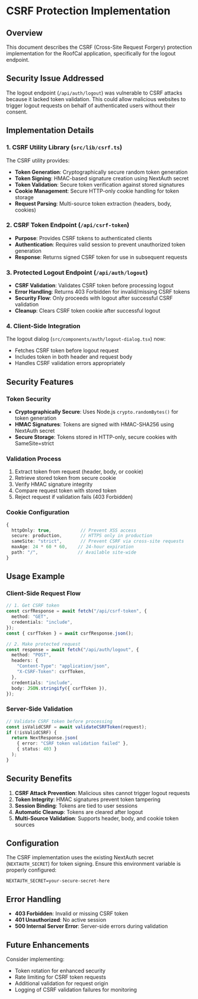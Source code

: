 # CSRF Protection Implementation

## Overview

This document describes the CSRF (Cross-Site Request Forgery) protection implementation for the RoofCal application, specifically for the logout endpoint.

## Security Issue Addressed

The logout endpoint (`/api/auth/logout`) was vulnerable to CSRF attacks because it lacked token validation. This could allow malicious websites to trigger logout requests on behalf of authenticated users without their consent.

## Implementation Details

### 1. CSRF Utility Library (`src/lib/csrf.ts`)

The CSRF utility provides:

- **Token Generation**: Cryptographically secure random token generation
- **Token Signing**: HMAC-based signature creation using NextAuth secret
- **Token Validation**: Secure token verification against stored signatures
- **Cookie Management**: Secure HTTP-only cookie handling for token storage
- **Request Parsing**: Multi-source token extraction (headers, body, cookies)

### 2. CSRF Token Endpoint (`/api/csrf-token`)

- **Purpose**: Provides CSRF tokens to authenticated clients
- **Authentication**: Requires valid session to prevent unauthorized token generation
- **Response**: Returns signed CSRF token for use in subsequent requests

### 3. Protected Logout Endpoint (`/api/auth/logout`)

- **CSRF Validation**: Validates CSRF token before processing logout
- **Error Handling**: Returns 403 Forbidden for invalid/missing CSRF tokens
- **Security Flow**: Only proceeds with logout after successful CSRF validation
- **Cleanup**: Clears CSRF token cookie after successful logout

### 4. Client-Side Integration

The logout dialog (`src/components/auth/logout-dialog.tsx`) now:

- Fetches CSRF token before logout request
- Includes token in both header and request body
- Handles CSRF validation errors appropriately

## Security Features

### Token Security

- **Cryptographically Secure**: Uses Node.js `crypto.randomBytes()` for token generation
- **HMAC Signatures**: Tokens are signed with HMAC-SHA256 using NextAuth secret
- **Secure Storage**: Tokens stored in HTTP-only, secure cookies with SameSite=strict

### Validation Process

1. Extract token from request (header, body, or cookie)
2. Retrieve stored token from secure cookie
3. Verify HMAC signature integrity
4. Compare request token with stored token
5. Reject request if validation fails (403 Forbidden)

### Cookie Configuration

```typescript
{
  httpOnly: true,           // Prevent XSS access
  secure: production,       // HTTPS only in production
  sameSite: "strict",       // Prevent CSRF via cross-site requests
  maxAge: 24 * 60 * 60,    // 24-hour expiration
  path: "/",               // Available site-wide
}
```

## Usage Example

### Client-Side Request Flow

```typescript
// 1. Get CSRF token
const csrfResponse = await fetch("/api/csrf-token", {
  method: "GET",
  credentials: "include",
});
const { csrfToken } = await csrfResponse.json();

// 2. Make protected request
const response = await fetch("/api/auth/logout", {
  method: "POST",
  headers: {
    "Content-Type": "application/json",
    "X-CSRF-Token": csrfToken,
  },
  credentials: "include",
  body: JSON.stringify({ csrfToken }),
});
```

### Server-Side Validation

```typescript
// Validate CSRF token before processing
const isValidCSRF = await validateCSRFToken(request);
if (!isValidCSRF) {
  return NextResponse.json(
    { error: "CSRF token validation failed" },
    { status: 403 }
  );
}
```

## Security Benefits

1. **CSRF Attack Prevention**: Malicious sites cannot trigger logout requests
2. **Token Integrity**: HMAC signatures prevent token tampering
3. **Session Binding**: Tokens are tied to user sessions
4. **Automatic Cleanup**: Tokens are cleared after logout
5. **Multi-Source Validation**: Supports header, body, and cookie token sources

## Configuration

The CSRF implementation uses the existing NextAuth secret (`NEXTAUTH_SECRET`) for token signing. Ensure this environment variable is properly configured:

```env
NEXTAUTH_SECRET=your-secure-secret-here
```

## Error Handling

- **403 Forbidden**: Invalid or missing CSRF token
- **401 Unauthorized**: No active session
- **500 Internal Server Error**: Server-side errors during validation

## Future Enhancements

Consider implementing:

- Token rotation for enhanced security
- Rate limiting for CSRF token requests
- Additional validation for request origin
- Logging of CSRF validation failures for monitoring
